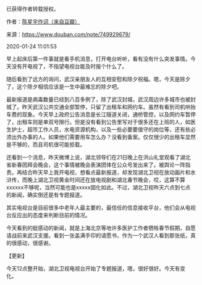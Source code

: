 已获得作者转载授权。


作者：[陈星宇作词（来自豆瓣）](https://www.douban.com/people/chenxingyu2009/)


来源：https://www.douban.com/note/749929679/


2020-01-24 11:01:53


早上起床后第一件事就是看手机消息，打开电台听听，看有没有什么突发事情。今天没有开电视了，不指望电视台能及时报个什么了。  

随后看到了远方的询问，武汉亲朋友人的互相安慰和除夕祝福。嗯，今天是除夕了，这个除夕相信应该是一生中最难忘的除夕吧。  

最新报道是病毒数量已经到八百多例了，除了武汉封城，武汉周边许多城市也被封城了。昨天武汉公共交通全部暂停，只留了出租车和网约车。虽然有看到司机哄抬车费的现象。今天早上政府公告消息是长江隧道关闭，通桥管控，以及网约车暂停了，出租车则是单双号限行。但是没有看到公告里写对于很多还在上班的人，如医生护士，超市工作人员，水电资源机构，以及一些必要要值守的岗位等，还有些必须出外办事的人。如果他们需要用车怎么办？没看到备案。仅仅很少的出租车显然是不够的，而且司机很可能拒载。  

还看到一个消息，昨天微博上说，湖北领导们在21日晚上在洪山礼堂观看了湖北省新春团拜会晚会，这个事情被晚会表演团体在公众号发出来了。被舆论一阵指责。再结合昨天早上我开电视，想看点最新报道，却发现湖北卫视在放动画片和水浒传，而晚上湖北卫视黄金时间还在放电视剧和湖北春节晚会，哎，这算不算xxxxxx不够呢，当然可能也是xxxxx固化如此。不过，湖北卫视昨天六点到七点的新闻，确实倒还是有专题报道。  

其实电视台是目前很多中老年人最主要的，最信任的信息接收平台，他们会从电视台反应出的态度来判断目前的情况。  

今天看到的挺感动的新闻，就是上海北京等地许多医护工作者牺牲春节假期，自愿请战前来武汉支援。看到一张盖满手印的请愿书，作为一个武汉人看到那张纸，真的很感动，很感谢。  

【更新】  

今天12点整开始，湖北卫视电视台开始了专题报道，嗯，很好很好。今天有变化。  

